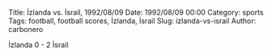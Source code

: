 Title: İzlanda vs. İsrail, 1992/08/09
Date: 1992/08/09 00:00
Category: sports
Tags: football, football scores, İzlanda, İsrail
Slug: izlanda-vs-israil
Author: carbonero


İzlanda 0 - 2 İsrail
